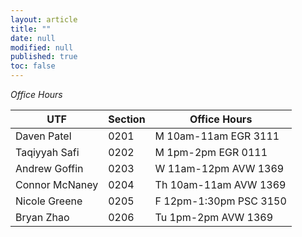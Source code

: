 ```yaml
---
layout: article
title: ""
date: null
modified: null
published: true
toc: false
---
```


*Office Hours*

UTF            | Section     | Office Hours
----------     | ----------- | --------
Daven Patel    | 0201        | M  10am-11am EGR 3111
Taqiyyah Safi  | 0202        | M  1pm-2pm   EGR 0111
Andrew Goffin  | 0203        | W  11am-12pm AVW 1369
Connor McNaney | 0204        | Th 10am-11am AVW 1369
Nicole Greene  | 0205        | F  12pm-1:30pm  PSC 3150
Bryan Zhao     | 0206        | Tu 1pm-2pm   AVW 1369
